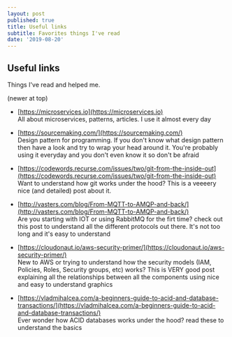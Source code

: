 ```yaml
---
layout: post
published: true
title: Useful links
subtitle: Favorites things I've read
date: '2019-08-20'
---
```

## Useful links

Things I've read and helped me.

(newer at top)

- [https://microservices.io](https://microservices.io)   
    All about microservices, patterns, articles. I use it almost every day
    
- [https://sourcemaking.com/](https://sourcemaking.com/)  
    Design pattern for programming. If you don't know what design pattern then have a look and try to wrap your head around it. You're probably using it everyday and you don't even know it so don't be afraid
    
- [https://codewords.recurse.com/issues/two/git-from-the-inside-out](https://codewords.recurse.com/issues/two/git-from-the-inside-out)  
    Want to understand how git works under the hood? This is a veeeery nice (and detailed) post about it.
    
- [http://vasters.com/blog/From-MQTT-to-AMQP-and-back/](http://vasters.com/blog/From-MQTT-to-AMQP-and-back/)  
    Are you starting with IOT or using RabbitMQ for the firt time? check out this post to understand all the different protocols out there. It's not too long and it's easy to understand
    
- [https://cloudonaut.io/aws-security-primer/](https://cloudonaut.io/aws-security-primer/)  
    New to AWS or trying to understand how the security models (IAM, Policies, Roles, Security groups, etc) works? This is VERY good post explaining all the relationships between all the components using nice and easy to understand graphics
    
- [https://vladmihalcea.com/a-beginners-guide-to-acid-and-database-transactions/](https://vladmihalcea.com/a-beginners-guide-to-acid-and-database-transactions/)  
    Ever wonder how ACID databases works under the hood? read these to understand the basics

